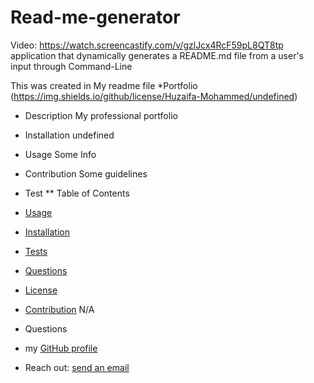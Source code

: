 # Read-me-generator
Video: https://watch.screencastify.com/v/gzlJcx4RcF59pL8QT8tp
application that dynamically generates a README.md file from a user's input through Command-Line

This was created in My readme file
*Portfolio
(https://img.shields.io/github/license/Huzaifa-Mohammed/undefined)
* Description
My professional portfolio

* Installation
undefined

* Usage
Some Info
* Contribution
Some guidelines
* Test
** Table of Contents
* [Usage](#usage)
* [Installation](#install)
* [Tests](#tests)
* [Questions](#questions)
* [License](#license)
* [Contribution](#contribution)
N/A
* Questions
* my [GitHub profile](https://github.com/Huzaifa-Mohammed)

* Reach out: [send an email](mailto:huzirizwan@gmail.com)
